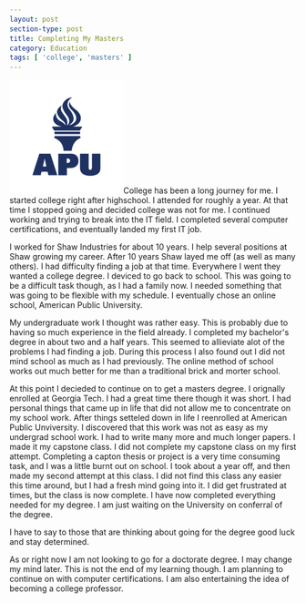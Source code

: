 ```yaml
---
layout: post
section-type: post
title: Completing My Masters
category: Education
tags: [ 'college', 'masters' ]
---
```

<img class="floatimageleft" src="/img/apu.png" width="200px"/>College has been a long journey for me. I started college right after highschool.  I attended for roughly a year.  At that time I stopped going and decided college was not for me.  I continued working and trying to break into the IT field.  I completed several computer certifications, and eventually landed my first IT job.

I worked for Shaw Industries for about 10 years.  I help several positions at Shaw growing my career.  After 10 years Shaw layed me off (as well as many others).  I had difficulty finding a job at that time.  Everywhere I went they wanted a college degree.  I deviced to go back to school.  This was going to be a difficult task though, as I had a family now.  I needed something that was going to be flexible with my schedule.  I eventually chose an online school, American Public University.  

My undergraduate work I thought was rather easy.  This is probably due to having so much experience in the field already.  I completed my bachelor's degree in about two and a half years.  This seemed to allieviate alot of the problems I had finding a job.  During this process I also found out I did not mind school as much as I had previously.  The online method of school works out much better for me than a traditional brick and morter school.

At this point I decieded to continue on to get a masters degree.  I orignally enrolled at Georgia Tech.  I had a great time there though it was short.  I had personal things that came up in life that did not allow me to concentrate on my school work.  After things setteled down in life I reenrolled at American Public Unviversity.  I discovered that this work was not as easy as my undergrad school work.  I had to write many more and much longer papers.  I made it my capstone class.  I did not complete my capstone class on my first attempt.  Completing a capton thesis or project is a very time consuming task, and I was a little burnt out on school.  I took about a year off, and then made my second attempt at this class.  I did not find this class any easier this time around, but I had a fresh mind going into it.  I did get frustrated at times, but the class is now complete.  I have now completed everything needed for my degree.  I am just waiting on the University on conferral of the degree.

I have to say to those that are thinking about going for the degree good luck and stay determined.

As or right now I am not looking to go for a doctorate degree.  I may change my mind later.  This is not the end of my learning though.  I am planning to continue on with computer certifications.  I am also entertaining the idea of becoming a college professor.